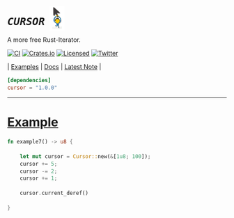 
# ***`CURSOR` <img src="./cursor_logo.png" alt="Cursor logo" style="position:relative; left:4px; top: 12px; width: 34px">***  


A more free Rust-Iterator.

[![CI][ci-badge]][ci-url]
[![Crates.io][crates-badge]][crates-url]
[![Licensed][license-badge]][license-url]
[![Twitter][twitter-badge]][twitter-url]

[ci-badge]: https://github.com/just-do-halee/cursor/actions/workflows/rust.yml/badge.svg
[crates-badge]: https://img.shields.io/crates/v/cursor.svg?labelColor=383636
[license-badge]: https://img.shields.io/crates/l/cursor?labelColor=383636
[twitter-badge]: https://img.shields.io/twitter/follow/do_halee?style=flat&logo=twitter&color=4a4646&labelColor=333131&label=just-do-halee

[ci-url]: https://github.com/just-do-halee/cursor/actions
[twitter-url]: https://twitter.com/do_halee
[crates-url]: https://crates.io/crates/cursor
[license-url]: https://github.com/just-do-halee/cursor
| [Examples](https://github.com/just-do-halee/cursor/tree/main/examples) | [Docs](https://docs.rs/cursor) | [Latest Note](https://github.com/just-do-halee/cursor/blob/main/CHANGELOG.md) |

```toml
[dependencies]
cursor = "1.0.0"
```

---

# [Example](https://github.com/just-do-halee/cursor/tree/main/examples/basic.rs)

```rust
fn example7() -> u8 {

    let mut cursor = Cursor::new(&[1u8; 100]);
    cursor += 5;
    cursor -= 2;
    cursor += 1;

    cursor.current_deref()

}
```